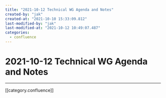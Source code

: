 ```yaml
---
title: "2021-10-12 Technical WG Agenda and Notes"
created-by: "jak"
created-at: "2021-10-10 15:33:09.812"
last-modified-by: "jak"
last-modified-at: "2021-10-12 10:49:07.487"
categories:
  - confluence
---
```


# 2021-10-12 Technical WG Agenda and Notes


---

[[category.confluence]]
